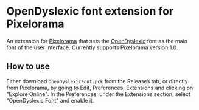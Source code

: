 # OpenDyslexic font extension for Pixelorama

An extension for [Pixelorama](https://github.com/Orama-Interactive/Pixelorama) that sets the [OpenDyslexic](https://antijingoist.itch.io/opendyslexic) font as the main font of the user interface.
Currently supports Pixelorama version 1.0.

## How to use
Either download `OpenDyslexicFont.pck` from the Releases tab, or directly from Pixelorama, by going to Edit, Preferences, Extensions and clicking on "Explore Online".
In the Preferences, under the Extensions section, select "OpenDyslexic Font" and enable it.
